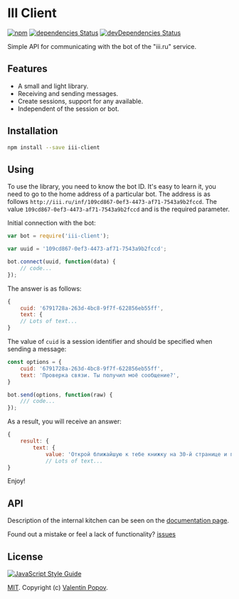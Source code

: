 # III Client
[![npm](https://img.shields.io/npm/v/iii-client.svg)](https://www.npmjs.com/package/iii-client)
[![dependencies Status](https://david-dm.org/valentineus/iii-client/status.svg)](https://david-dm.org/valentineus/iii-client)
[![devDependencies Status](https://david-dm.org/valentineus/iii-client/dev-status.svg)](https://david-dm.org/valentineus/iii-client?type=dev)

Simple API for communicating with the bot of the \"iii.ru\" service.

## Features
- A small and light library.
- Receiving and sending messages.
- Create sessions, support for any available.
- Independent of the session or bot.

## Installation
```bash
npm install --save iii-client
```

## Using
To use the library, you need to know the bot ID.
It's easy to learn it, you need to go to the home address of a particular bot.
The address is as follows `http://iii.ru/inf/109cd867-0ef3-4473-af71-7543a9b2fccd`.
The value `109cd867-0ef3-4473-af71-7543a9b2fccd` and is the required parameter.

Initial connection with the bot:
```javascript
var bot = require('iii-client');

var uuid = '109cd867-0ef3-4473-af71-7543a9b2fccd';

bot.connect(uuid, function(data) {
    // code...
});
```

The answer is as follows:
```javascript
{
    cuid: '6791728a-263d-4bc8-9f7f-622856eb55ff',
    text: {
    // Lots of text...
}
```

The value of `cuid` is a session identifier and should be specified when sending a message:
```javascript
const options = {
    cuid: '6791728a-263d-4bc8-9f7f-622856eb55ff',
    text: 'Проверка связи. Ты получил моё сообщение?',
}

bot.send(options, function(raw) {
    /// code...
});
```

As a result, you will receive an answer:
```javascript
{
    result: {
        text: {
            value: 'Открой ближайшую к тебе книжку на 30-й странице и перепечатай 13-ю строчку сверху.',
            // Lots of text...
}
```

Enjoy!

## API
Description of the internal kitchen can be seen on the [documentation page](https://valentineus.github.io/iii-client/).

Found out a mistake or feel a lack of functionality? [issues](https://github.com/valentineus/iii-client/issues)

## License
[![JavaScript Style Guide](https://cdn.rawgit.com/feross/standard/master/badge.svg)](https://github.com/eslint/eslint)

[MIT](LICENSE.md). Copyright (c) [Valentin Popov](https://valentineus.link/).